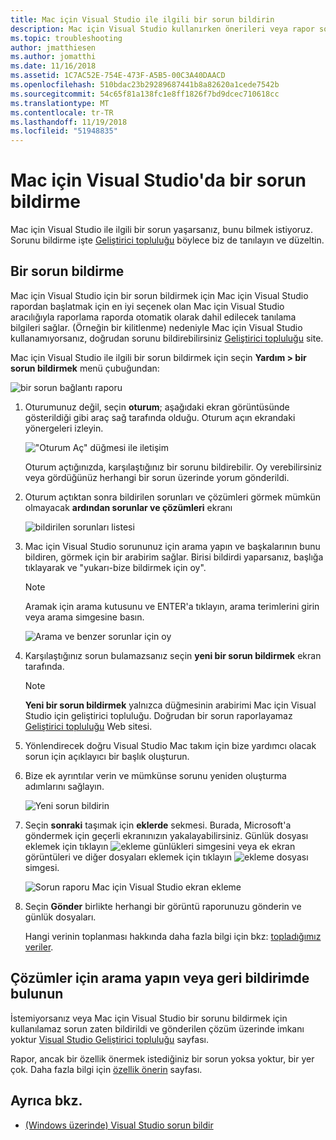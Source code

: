 ```yaml
---
title: Mac için Visual Studio ile ilgili bir sorun bildirin
description: Mac için Visual Studio kullanırken önerileri veya rapor sorunları deneyimli hale getirme
ms.topic: troubleshooting
author: jmatthiesen
ms.author: jomatthi
ms.date: 11/16/2018
ms.assetid: 1C7AC52E-754E-473F-A5B5-00C3A40DAACD
ms.openlocfilehash: 510bdac23b29289687441b8a82620a1cede7542b
ms.sourcegitcommit: 54c65f81a138fc1e8ff1826f7bd9dcec710618cc
ms.translationtype: MT
ms.contentlocale: tr-TR
ms.lasthandoff: 11/19/2018
ms.locfileid: "51948835"
---
```

# <a name="how-to-report-a-problem-in-visual-studio-for-mac"></a>Mac için Visual Studio'da bir sorun bildirme

Mac için Visual Studio ile ilgili bir sorun yaşarsanız, bunu bilmek istiyoruz. Sorunu bildirme işte [Geliştirici topluluğu](https://developercommunity.visualstudio.com/spaces/41/index.html) böylece biz de tanılayın ve düzeltin.

## <a name="how-to-report-a-problem"></a>Bir sorun bildirme

Mac için Visual Studio için bir sorun bildirmek için Mac için Visual Studio rapordan başlatmak için en iyi seçenek olan Mac için Visual Studio aracılığıyla raporlama raporda otomatik olarak dahil edilecek tanılama bilgileri sağlar. (Örneğin bir kilitlenme) nedeniyle Mac için Visual Studio kullanamıyorsanız, doğrudan sorunu bildirebilirsiniz [Geliştirici topluluğu](https://developercommunity.visualstudio.com/content/problem/post.html?space=41) site.

Mac için Visual Studio ile ilgili bir sorun bildirmek için seçin **Yardım > bir sorun bildirmek** menü çubuğundan:

![bir sorun bağlantı raporu](media/report-problem-image1.png)

1. Oturumunuz değil, seçin **oturum**; aşağıdaki ekran görüntüsünde gösterildiği gibi araç sağ tarafında olduğu. Oturum açın ekrandaki yönergeleri izleyin.

    !["Oturum Aç" düğmesi ile iletişim](media/report-problem-image2.png)

    Oturum açtığınızda, karşılaştığınız bir sorunu bildirebilir. Oy verebilirsiniz veya gördüğünüz herhangi bir sorun üzerinde yorum gönderildi.

1. Oturum açtıktan sonra bildirilen sorunları ve çözümleri görmek mümkün olmayacak **ardından sorunlar ve çözümleri** ekranı

    ![bildirilen sorunları listesi](media/report-problem-image3.png)

1. Mac için Visual Studio sorununuz için arama yapın ve başkalarının bunu bildiren, görmek için bir arabirim sağlar. Birisi bildirdi yaparsanız, başlığa tıklayarak ve "yukarı-bize bildirmek için oy".
   > [!NOTE]
   > Aramak için arama kutusunu ve ENTER'a tıklayın, arama terimlerini girin veya arama simgesine basın.

   ![Arama ve benzer sorunlar için oy](media/report-problem-image4.png)

1. Karşılaştığınız sorun bulamazsanız seçin **yeni bir sorun bildirmek** ekran tarafında.

   > [!NOTE]
   > **Yeni bir sorun bildirmek** yalnızca düğmesinin arabirimi Mac için Visual Studio için geliştirici topluluğu. Doğrudan bir sorun raporlayamaz [Geliştirici topluluğu](https://developercommunity.visualstudio.com/) Web sitesi.

1. Yönlendirecek doğru Visual Studio Mac takım için bize yardımcı olacak sorun için açıklayıcı bir başlık oluşturun.

1. Bize ek ayrıntılar verin ve mümkünse sorunu yeniden oluşturma adımlarını sağlayın.

   ![Yeni sorun bildirin](media/report-problem-image5.png)

1. Seçin **sonraki** taşımak için **eklerde** sekmesi. Burada, Microsoft'a göndermek için geçerli ekranınızın yakalayabilirsiniz. Günlük dosyası eklemek için tıklayın ![ekleme günlükleri](media/report-problem-attach-logs.png) simgesini veya ek ekran görüntüleri ve diğer dosyaları eklemek için tıklayın ![ekleme dosyası](media/report-problem-attach-file.png) simgesi.

   ![Sorun raporu Mac için Visual Studio ekran ekleme](media/report-problem-image6.png)

1. Seçin **Gönder** birlikte herhangi bir görüntü raporunuzu gönderin ve günlük dosyaları.

   Hangi verinin toplanması hakkında daha fazla bilgi için bkz: [topladığımız veriler](/visualstudio/ide/developer-community-privacy.md#data-we-collect).

## <a name="search-for-solutions-or-provide-feedback"></a>Çözümler için arama yapın veya geri bildirimde bulunun

İstemiyorsanız veya Mac için Visual Studio bir sorunu bildirmek için kullanılamaz sorun zaten bildirildi ve gönderilen çözüm üzerinde imkanı yoktur [Visual Studio Geliştirici topluluğu](https://developercommunity.visualstudio.com/) sayfası.

Rapor, ancak bir özellik önermek istediğiniz bir sorun yoksa yoktur, bir yer çok. Daha fazla bilgi için [özellik önerin](https://developercommunity.visualstudio.com/content/idea/post.html?space=41) sayfası.

## <a name="see-also"></a>Ayrıca bkz.

- [(Windows üzerinde) Visual Studio sorun bildir](/visualstudio/ide/how-to-report-a-problem-with-visual-studio-2017)
